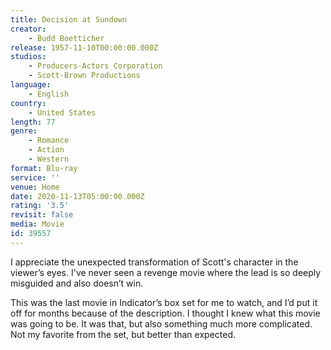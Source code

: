```yaml
---
title: Decision at Sundown
creator:
    - Budd Boetticher
release: 1957-11-10T00:00:00.000Z
studios:
    - Producers-Actors Corporation
    - Scott-Brown Productions
language:
    - English
country:
    - United States
length: 77
genre:
    - Romance
    - Action
    - Western
format: Blu-ray
service: ''
venue: Home
date: 2020-11-13T05:00:00.000Z
rating: '3.5'
revisit: false
media: Movie
id: 39557
---
```


I appreciate the unexpected transformation of Scott's character in the viewer’s eyes. I've never seen a revenge movie where the lead is so deeply misguided and also doesn’t win.

This was the last movie in Indicator’s box set for me to watch, and I’d put it off for months because of the description. I thought I knew what this movie was going to be. It was that, but also something much more complicated. Not my favorite from the set, but better than expected.
